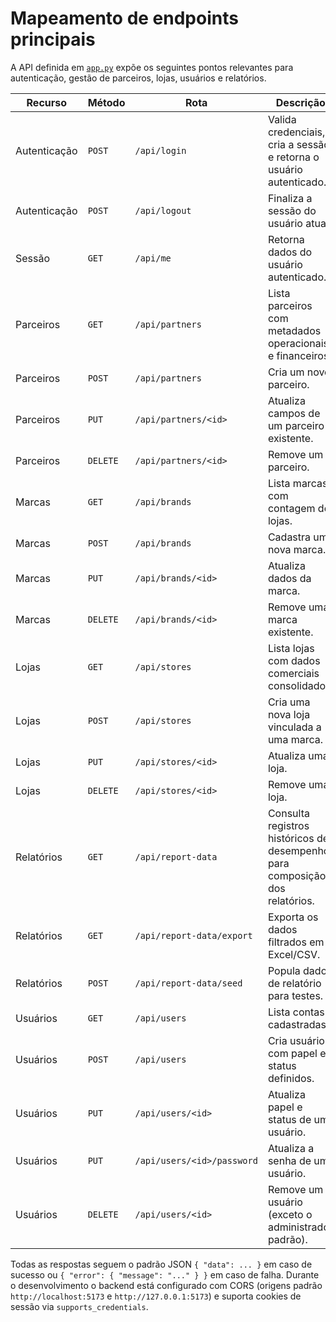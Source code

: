# Mapeamento de endpoints principais

A API definida em [`app.py`](../app.py) expõe os seguintes pontos relevantes para autenticação, gestão de parceiros, lojas, usuários e relatórios.

| Recurso | Método | Rota | Descrição | Permissões |
| --- | --- | --- | --- | --- |
| Autenticação | `POST` | `/api/login` | Valida credenciais, cria a sessão e retorna o usuário autenticado. | Pública |
| Autenticação | `POST` | `/api/logout` | Finaliza a sessão do usuário atual. | Usuário autenticado |
| Sessão | `GET` | `/api/me` | Retorna dados do usuário autenticado. | Usuário autenticado |
| Parceiros | `GET` | `/api/partners` | Lista parceiros com metadados operacionais e financeiros. | Usuário autenticado |
| Parceiros | `POST` | `/api/partners` | Cria um novo parceiro. | Operador ou administrador |
| Parceiros | `PUT` | `/api/partners/<id>` | Atualiza campos de um parceiro existente. | Operador ou administrador |
| Parceiros | `DELETE` | `/api/partners/<id>` | Remove um parceiro. | Operador ou administrador |
| Marcas | `GET` | `/api/brands` | Lista marcas com contagem de lojas. | Usuário autenticado |
| Marcas | `POST` | `/api/brands` | Cadastra uma nova marca. | Operador ou administrador |
| Marcas | `PUT` | `/api/brands/<id>` | Atualiza dados da marca. | Operador ou administrador |
| Marcas | `DELETE` | `/api/brands/<id>` | Remove uma marca existente. | Operador ou administrador |
| Lojas | `GET` | `/api/stores` | Lista lojas com dados comerciais consolidados. | Usuário autenticado |
| Lojas | `POST` | `/api/stores` | Cria uma nova loja vinculada a uma marca. | Operador ou administrador |
| Lojas | `PUT` | `/api/stores/<id>` | Atualiza uma loja. | Operador ou administrador |
| Lojas | `DELETE` | `/api/stores/<id>` | Remove uma loja. | Operador ou administrador |
| Relatórios | `GET` | `/api/report-data` | Consulta registros históricos de desempenho para composição dos relatórios. | Usuário autenticado |
| Relatórios | `GET` | `/api/report-data/export` | Exporta os dados filtrados em Excel/CSV. | Usuário autenticado |
| Relatórios | `POST` | `/api/report-data/seed` | Popula dados de relatório para testes. | Operador ou administrador |
| Usuários | `GET` | `/api/users` | Lista contas cadastradas. | Administrador |
| Usuários | `POST` | `/api/users` | Cria usuário com papel e status definidos. | Administrador |
| Usuários | `PUT` | `/api/users/<id>` | Atualiza papel e status de um usuário. | Administrador |
| Usuários | `PUT` | `/api/users/<id>/password` | Atualiza a senha de um usuário. | Administrador |
| Usuários | `DELETE` | `/api/users/<id>` | Remove um usuário (exceto o administrador padrão). | Administrador |

Todas as respostas seguem o padrão JSON `{ "data": ... }` em caso de sucesso ou `{ "error": { "message": "..." } }` em caso de falha. Durante o desenvolvimento o backend está configurado com CORS (origens padrão `http://localhost:5173` e `http://127.0.0.1:5173`) e suporta cookies de sessão via `supports_credentials`.
